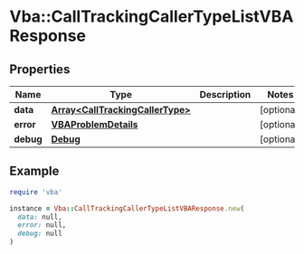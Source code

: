 # Vba::CallTrackingCallerTypeListVBAResponse

## Properties

| Name | Type | Description | Notes |
| ---- | ---- | ----------- | ----- |
| **data** | [**Array&lt;CallTrackingCallerType&gt;**](CallTrackingCallerType.md) |  | [optional] |
| **error** | [**VBAProblemDetails**](VBAProblemDetails.md) |  | [optional] |
| **debug** | [**Debug**](Debug.md) |  | [optional] |

## Example

```ruby
require 'vba'

instance = Vba::CallTrackingCallerTypeListVBAResponse.new(
  data: null,
  error: null,
  debug: null
)
```

